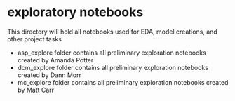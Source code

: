 # exploratory notebooks

This directory will hold all notebooks used for EDA, model creations, and other project tasks
- asp_explore folder contains all preliminary exploration notebooks created by Amanda Potter
- dcm_explore folder contains all preliminary exploration notebooks created by Dann Morr
- mc_explore folder contains all preliminary exploration notebooks created by Matt Carr
